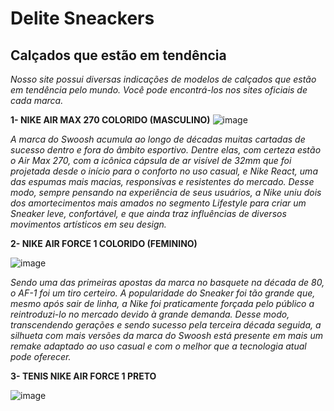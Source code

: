 # Delite Sneackers
## Calçados que estão em tendência


*Nosso site possui diversas indicações de modelos de calçados que estão em tendência pelo mundo.
Você pode encontrá-los nos sites oficiais de cada marca.*


**1- NIKE AIR MAX 270 COLORIDO (MASCULINO)**
![image](https://user-images.githubusercontent.com/108139142/178801839-fcc1d19a-66ad-4f25-ae7b-cfd6f9eb018f.png)

*A marca do Swoosh acumula ao longo de décadas muitas cartadas de sucesso dentro e fora do âmbito esportivo. Dentre elas, com certeza estão o Air Max 270, com a icônica cápsula de ar visível de 32mm que foi projetada desde o início para o conforto no uso casual, e Nike React, uma das espumas mais macias, responsivas e resistentes do mercado. Desse modo, sempre pensando na experiência de seus usuários, a Nike uniu dois dos amortecimentos mais amados no segmento Lifestyle para criar um Sneaker leve, confortável, e que ainda traz influências de diversos movimentos artísticos em seu design.*

**2- NIKE AIR FORCE 1 COLORIDO (FEMININO)**

![image](https://user-images.githubusercontent.com/108139142/178801004-3ae1c20b-368b-40e8-9770-b80f51a6f873.png) 

*Sendo uma das primeiras apostas da marca no basquete na década de 80, o AF-1 foi um tiro certeiro. A popularidade do Sneaker foi tão grande que, mesmo após sair de linha, a Nike foi praticamente forçada pelo público a reintroduzi-lo no mercado devido à grande demanda. Desse modo, transcendendo gerações e sendo sucesso pela terceira década seguida, a silhueta com mais versões da marca do Swoosh está presente em mais um remake adaptado ao uso casual e com o melhor que a tecnologia atual pode oferecer.*


**3- TENIS NIKE AIR FORCE 1 PRETO**

![image](https://user-images.githubusercontent.com/108139142/181781641-1c6f735b-d951-49ec-9e62-9573ea6981be.png)


